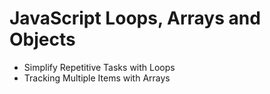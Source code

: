 # JavaScript Loops, Arrays and Objects
- Simplify Repetitive Tasks with Loops
- Tracking Multiple Items with Arrays
